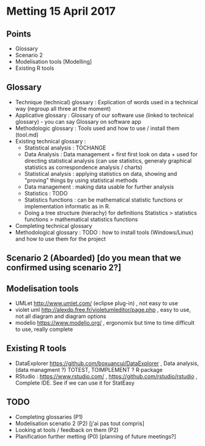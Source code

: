 # Metting 15 April 2017

## Points 

- Glossary
- Scenario 2
- Modelisation tools [Modelling]
- Existing R tools

## Glossary

- Technique (technical) glossary : Explication of words used in a technical way (regroup all three at the moment)
- Applicative glossary : Glossary of our software use (linked to technical glossary) - you can say Glossary on software app
- Methodologic glossary : Tools used and how to use / install them (tool.md)
- Existing technical glossary :
  - Statistical analysis : TOCHANGE
  - Data Analysis : Data management + first first look on data + used for directing statistical analysis (can use statistics, generaly graphical statistics as correspondence analysis / charts)
  - Statistical analysis : applying statistics on data, showing and "proving" things by using statistical methods
  - Data management : making data usable for further analysis
  - Statistics : TODO
  - Statistics functions : can be mathematical statistic functions or implementation informatic as in R.
  - Doing a tree structure (hierachy) for definitions Statistics > statistics functions > mathematical statistics functions
- Completing technical glossary
- Methodological glossary : TODO : how to install tools (Windows/Linux) and how to use them for the project

## Scenario 2 (Aboarded) [do you mean that we confirmed using scenario 2?]

## Modelisation tools

- UMLet http://www.umlet.com/ (eclipse plug-in) , not easy to use
- violet uml http://alexdp.free.fr/violetumleditor/page.php , easy to use, not all diagram and diagram options
- modelio https://www.modelio.org/ , ergonomix but time to time difficult to use,
really complete
 
## Existing R tools

- DataExplorer https://github.com/boxuancui/DataExplorer , Data analysis, (data managment ?) TOTEST, TOIMPLEMENT ? R package
- RStudio : https://www.rstudio.com/ , https://github.com/rstudio/rstudio , Complete IDE. See if we can use it for StatEasy

## TODO

- Completing glossaries (P1)
- Modelisation scenatio 2 (P2) [j'ai pas tout compris]
- Looking at tools / feedback on them (P2) 
- Planification further metting (P0) [planning of future meetings?]
